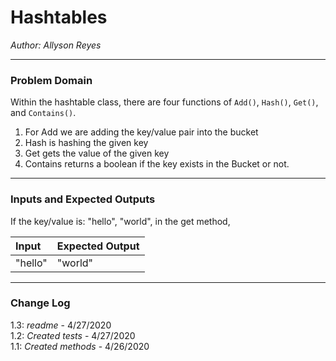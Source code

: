 # Hashtables

*Author: Allyson Reyes*

---

### Problem Domain
Within the hashtable class, there are four functions of `Add()`, `Hash()`, `Get()`, and `Contains()`.
1. For Add we are adding the key/value pair into the bucket
2. Hash is hashing the given key
3. Get gets the value of the given key
4. Contains returns a boolean if the key exists in the Bucket or not.


---

### Inputs and Expected Outputs

If the key/value is: "hello", "world", in the get method,

| Input | Expected Output |
| :----------- | :----------- |
| "hello" | "world"|

---

### Change Log    
1.3: *readme* - 4/27/2020  
1.2: *Created tests* - 4/27/2020  
1.1: *Created methods* - 4/26/2020  
